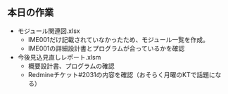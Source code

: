 ## 本日の作業
- モジュール関連図.xlsx
  - IME001だけ記載されていなかったため、モジュール一覧を作成。
  - IME001の詳細設計書とプログラムが合っているかを確認
- 今後見込見直しレポート.xlsm
  - 概要設計書、プログラムの確認
  - Redmineチケット#2031の内容を確認（おそらく月曜のKTで話題になる）

